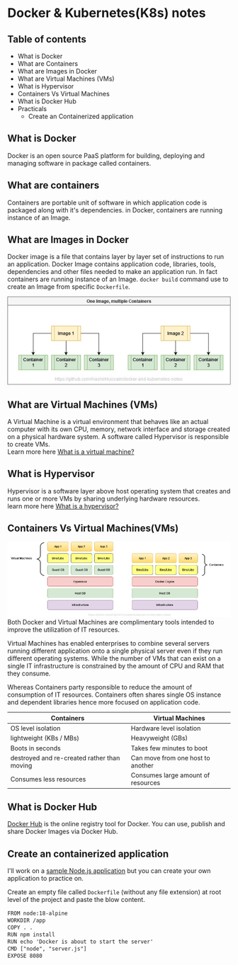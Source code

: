 # Docker & Kubernetes(K8s) notes

## Table of contents

- What is Docker
- What are Containers
- What are Images in Docker
- What are Virtual Machines (VMs)
- What is Hypervisor
- Containers Vs Virtual Machines
- What is Docker Hub
- Practicals
  - Create an Containerized application

## What is Docker

Docker is an open source PaaS platform for building, deploying and managing software in package called containers.

## What are containers

Containers are portable unit of software in which application code is packaged along with it's dependencies. in Docker, containers are running instance of an Image.

## What are Images in Docker

Docker image is a file that contains layer by layer set of instructions to run an application. Docker Image contains application code, libraries, tools, dependencies and other files needed to make an application run. In fact containers are running instance of an Image. `docker build` command use to create an Image from specific `Dockerfile`.

![Many Containers can be created from single Docker image](/images/one-image-multiple-containers.jpg "Many Containers can be created from single Docker image")

## What are Virtual Machines (VMs)

A Virtual Machine is a virtual environment that behaves like an actual computer with its own CPU, memory, network interface and storage created on a physical hardware system. A software called Hypervisor is responsible to create VMs.  
Learn more here [What is a virtual machine?](https://www.vmware.com/topics/glossary/content/virtual-machine.html)

## What is Hypervisor

Hypervisor is a software layer above host operating system that creates and runs one or more VMs by sharing underlying hardware resources.  
learn more here [What is a hypervisor?](https://www.vmware.com/topics/glossary/content/hypervisor.html)

## Containers Vs Virtual Machines(VMs)

![Containers Vs Virtual Machine](/images/virtual-machines-vs-containers.jpg "Containers Vs Virtual Machine")
Both Docker and Virtual Machines are complimentary tools intended to improve the utilization of IT resources.

Virtual Machines has enabled enterprises to combine several servers running different application onto a single physical server even if they run different operating systems. While the number of VMs that can exist on a single IT infrastructure is constrained by the amount of CPU and RAM that they consume.

Whereas Containers party responsible to reduce the amount of consumption of IT resources. Containers often shares single OS instance and dependent libraries hence more focused on application code.

| Containers                                  | Virtual Machines                   |
| ------------------------------------------- | ---------------------------------- |
| OS level isolation                          | Hardware level isolation           |
| lightweight (KBs / MBs)                     | Heavyweight (GBs)                  |
| Boots in seconds                            | Takes few minutes to boot          |
| destroyed and re-created rather than moving | Can move from one host to another  |
| Consumes less resources                     | Consumes large amount of resources |

## What is Docker Hub

[Docker Hub](https://hub.docker.com/) is the online registry tool for Docker. You can use, publish and share Docker Images via Docker Hub.

## Create an containerized application

I'll work on a [sample Node.js application](/sample-app) but you can create your own application to practice on.

Create an empty file called `Dockerfile` (without any file extension) at root level of the project and paste the blow content.

```
FROM node:18-alpine
WORKDIR /app
COPY . .
RUN npm install
RUN echo 'Docker is about to start the server'
CMD ["node", "server.js"]
EXPOSE 8080
```
